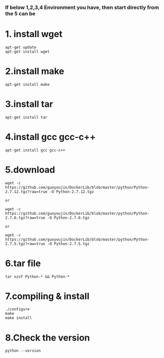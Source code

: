 ### If below 1,2,3,4 Environment you have, then start directly from the 5 can be
# 1. install wget
```shell
apt-get update
apt-get install wget
```

# 2.install make
```shell
apt-get install make
```

# 3.install tar
```shell
apt-get install tar
```

# 4.install gcc gcc-c++
```shell
apt-get install gcc gcc-c++
```

# 5.download
```shell
wget -c https://github.com/guoyoujin/DockerLib/blob/master/python/Python-2.7.12.tgz?raw=true -O Python-2.7.12.tgz

or

wget -c https://github.com/guoyoujin/DockerLib/blob/master/python/Python-2.7.6.tgz?raw=true -O Python-2.7.6.tgz

or

wget -c https://github.com/guoyoujin/DockerLib/blob/master/python/Python-2.7.5.tgz?raw=true -O Python-2.7.5.tgz
```

# 6.tar file
```shell
tar xzvf Python-* && Python-*
```

# 7.compiling & install
```shell
./configure
make
make install
```

# 8.Check the version
```
python --version
```